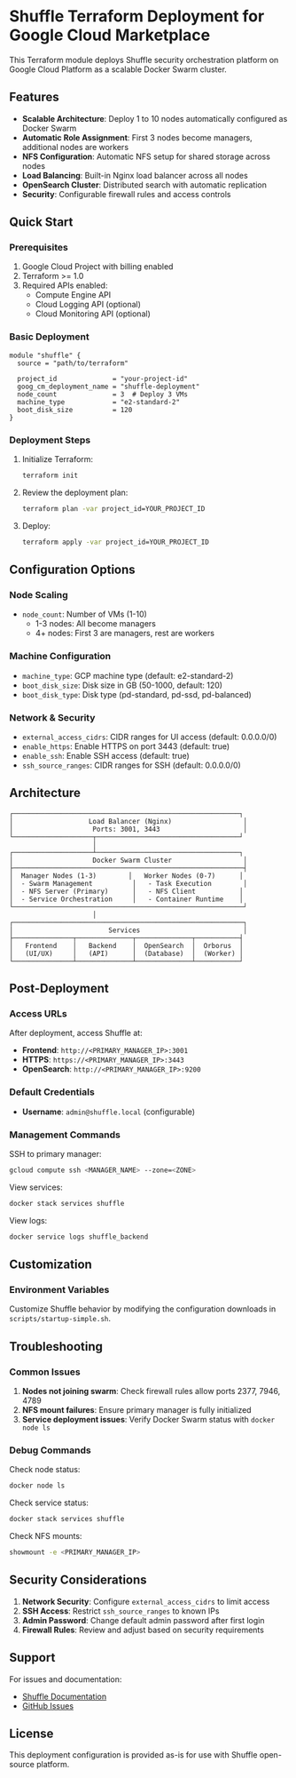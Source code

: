 # Shuffle Terraform Deployment for Google Cloud Marketplace

This Terraform module deploys Shuffle security orchestration platform on Google Cloud Platform as a scalable Docker Swarm cluster.

## Features

- **Scalable Architecture**: Deploy 1 to 10 nodes automatically configured as Docker Swarm
- **Automatic Role Assignment**: First 3 nodes become managers, additional nodes are workers
- **NFS Configuration**: Automatic NFS setup for shared storage across nodes
- **Load Balancing**: Built-in Nginx load balancer across all nodes
- **OpenSearch Cluster**: Distributed search with automatic replication
- **Security**: Configurable firewall rules and access controls

## Quick Start

### Prerequisites

1. Google Cloud Project with billing enabled
2. Terraform >= 1.0
3. Required APIs enabled:
   - Compute Engine API
   - Cloud Logging API (optional)
   - Cloud Monitoring API (optional)

### Basic Deployment

```hcl
module "shuffle" {
  source = "path/to/terraform"

  project_id              = "your-project-id"
  goog_cm_deployment_name = "shuffle-deployment"
  node_count              = 3  # Deploy 3 VMs
  machine_type            = "e2-standard-2"
  boot_disk_size          = 120
}
```

### Deployment Steps

1. Initialize Terraform:
   ```bash
   terraform init
   ```

2. Review the deployment plan:
   ```bash
   terraform plan -var project_id=YOUR_PROJECT_ID
   ```

3. Deploy:
   ```bash
   terraform apply -var project_id=YOUR_PROJECT_ID
   ```


## Configuration Options

### Node Scaling

- `node_count`: Number of VMs (1-10)
  - 1-3 nodes: All become managers
  - 4+ nodes: First 3 are managers, rest are workers

### Machine Configuration

- `machine_type`: GCP machine type (default: e2-standard-2)
- `boot_disk_size`: Disk size in GB (50-1000, default: 120)
- `boot_disk_type`: Disk type (pd-standard, pd-ssd, pd-balanced)

### Network & Security

- `external_access_cidrs`: CIDR ranges for UI access (default: 0.0.0.0/0)
- `enable_https`: Enable HTTPS on port 3443 (default: true)
- `enable_ssh`: Enable SSH access (default: true)
- `ssh_source_ranges`: CIDR ranges for SSH (default: 0.0.0.0/0)

## Architecture

```
┌─────────────────────────────────────────────────────────┐
│                   Load Balancer (Nginx)                  │
│                    Ports: 3001, 3443                     │
└────────────────────┬────────────────────────────────────┘
                     │
┌────────────────────┴────────────────────────────────────┐
│                    Docker Swarm Cluster                  │
├──────────────────────────────────────────────────────────┤
│  Manager Nodes (1-3)        │   Worker Nodes (0-7)      │
│  - Swarm Management          │   - Task Execution        │
│  - NFS Server (Primary)      │   - NFS Client           │
│  - Service Orchestration     │   - Container Runtime    │
└──────────────────────────────────────────────────────────┘
                     │
┌──────────────────────────────────────────────────────────┐
│                        Services                          │
├───────────────┬──────────────┬──────────────┬───────────┤
│   Frontend    │   Backend    │  OpenSearch  │  Orborus  │
│   (UI/UX)     │   (API)      │  (Database)  │  (Worker) │
└───────────────┴──────────────┴──────────────┴───────────┘
```

## Post-Deployment

### Access URLs

After deployment, access Shuffle at:
- **Frontend**: `http://<PRIMARY_MANAGER_IP>:3001`
- **HTTPS**: `https://<PRIMARY_MANAGER_IP>:3443`
- **OpenSearch**: `http://<PRIMARY_MANAGER_IP>:9200`

### Default Credentials

- **Username**: `admin@shuffle.local` (configurable)

### Management Commands

SSH to primary manager:
```bash
gcloud compute ssh <MANAGER_NAME> --zone=<ZONE>
```

View services:
```bash
docker stack services shuffle
```

View logs:
```bash
docker service logs shuffle_backend
```

## Customization

### Environment Variables

Customize Shuffle behavior by modifying the configuration downloads in `scripts/startup-simple.sh`.

## Troubleshooting

### Common Issues

1. **Nodes not joining swarm**: Check firewall rules allow ports 2377, 7946, 4789
2. **NFS mount failures**: Ensure primary manager is fully initialized
3. **Service deployment issues**: Verify Docker Swarm status with `docker node ls`

### Debug Commands

Check node status:
```bash
docker node ls
```

Check service status:
```bash
docker stack services shuffle
```

Check NFS mounts:
```bash
showmount -e <PRIMARY_MANAGER_IP>
```

## Security Considerations

1. **Network Security**: Configure `external_access_cidrs` to limit access
2. **SSH Access**: Restrict `ssh_source_ranges` to known IPs
3. **Admin Password**: Change default admin password after first login
4. **Firewall Rules**: Review and adjust based on security requirements

## Support

For issues and documentation:
- [Shuffle Documentation](https://shuffler.io/docs)
- [GitHub Issues](https://github.com/shuffle/shuffle)

## License

This deployment configuration is provided as-is for use with Shuffle open-source platform.
